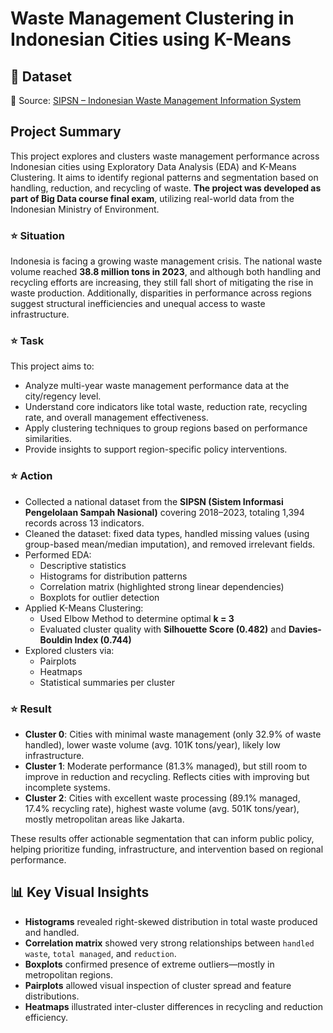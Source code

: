 # Waste Management Clustering in Indonesian Cities using K-Means

## 📁 Dataset
📎 Source: [SIPSN – Indonesian Waste Management Information System](https://sipsn.menlhk.go.id)

## Project Summary

This project explores and clusters waste management performance across Indonesian cities using Exploratory Data Analysis (EDA) and K-Means Clustering. It aims to identify regional patterns and segmentation based on handling, reduction, and recycling of waste. **The project was developed as part of Big Data course final exam**, utilizing real-world data from the Indonesian Ministry of Environment.

### ⭐ Situation

Indonesia is facing a growing waste management crisis. The national waste volume reached **38.8 million tons in 2023**, and although both handling and recycling efforts are increasing, they still fall short of mitigating the rise in waste production. Additionally, disparities in performance across regions suggest structural inefficiencies and unequal access to waste infrastructure.

### ⭐ Task

This project aims to:
- Analyze multi-year waste management performance data at the city/regency level.
- Understand core indicators like total waste, reduction rate, recycling rate, and overall management effectiveness.
- Apply clustering techniques to group regions based on performance similarities.
- Provide insights to support region-specific policy interventions.

### ⭐ Action

- Collected a national dataset from the **SIPSN (Sistem Informasi Pengelolaan Sampah Nasional)** covering 2018–2023, totaling 1,394 records across 13 indicators.
- Cleaned the dataset: fixed data types, handled missing values (using group-based mean/median imputation), and removed irrelevant fields.
- Performed EDA:
  - Descriptive statistics
  - Histograms for distribution patterns
  - Correlation matrix (highlighted strong linear dependencies)
  - Boxplots for outlier detection
- Applied K-Means Clustering:
  - Used Elbow Method to determine optimal **k = 3**
  - Evaluated cluster quality with **Silhouette Score (0.482)** and **Davies-Bouldin Index (0.744)**
- Explored clusters via:
  - Pairplots
  - Heatmaps
  - Statistical summaries per cluster

### ⭐ Result

- **Cluster 0**: Cities with minimal waste management (only 32.9% of waste handled), lower waste volume (avg. 101K tons/year), likely low infrastructure.
- **Cluster 1**: Moderate performance (81.3% managed), but still room to improve in reduction and recycling. Reflects cities with improving but incomplete systems.
- **Cluster 2**: Cities with excellent waste processing (89.1% managed, 17.4% recycling rate), highest waste volume (avg. 501K tons/year), mostly metropolitan areas like Jakarta.

These results offer actionable segmentation that can inform public policy, helping prioritize funding, infrastructure, and intervention based on regional performance.

## 📊 Key Visual Insights

- **Histograms** revealed right-skewed distribution in total waste produced and handled.
- **Correlation matrix** showed very strong relationships between `handled waste`, `total managed`, and `reduction`.
- **Boxplots** confirmed presence of extreme outliers—mostly in metropolitan regions.
- **Pairplots** allowed visual inspection of cluster spread and feature distributions.
- **Heatmaps** illustrated inter-cluster differences in recycling and reduction efficiency.

